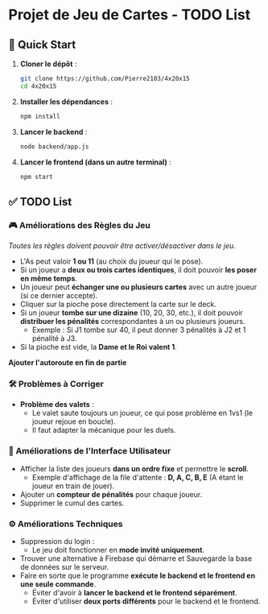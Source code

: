 # Projet de Jeu de Cartes - TODO List

## 🚀 Quick Start
1. **Cloner le dépôt** :
   ```sh
   git clone https://github.com/Pierre2103/4x20x15
   cd 4x20x15
   ```
2. **Installer les dépendances** :
   ```sh
   npm install
   ```
3. **Lancer le backend** :
   ```sh
   node backend/app.js
   ```
4. **Lancer le frontend (dans un autre terminal)** :
   ```sh
   npm start
   ```

## ✅ TODO List

### 🎮 Améliorations des Règles du Jeu
*Toutes les règles doivent pouvoir être activer/désactiver dans le jeu.*

- L'As peut valoir **1 ou 11** (au choix du joueur qui le pose).
- Si un joueur a **deux ou trois cartes identiques**, il doit pouvoir **les poser en même temps**.
- Un joueur peut **échanger une ou plusieurs cartes** avec un autre joueur (si ce dernier accepte).
- Cliquer sur la pioche pose directement la carte sur le deck.
- Si un joueur **tombe sur une dizaine** (10, 20, 30, etc.), il doit pouvoir **distribuer les pénalités** correspondantes à un ou plusieurs joueurs.
  - Exemple : Si J1 tombe sur 40, il peut donner 3 pénalités à J2 et 1 pénalité à J3.
- Si la pioche est vide, la **Dame et le Roi valent 1**.

**Ajouter l'autoroute en fin de partie**

### 🛠 Problèmes à Corriger
- **Problème des valets** :
  - Le valet saute toujours un joueur, ce qui pose problème en 1vs1 (le joueur rejoue en boucle).
  - Il faut adapter la mécanique pour les duels.

### 🎨 Améliorations de l'Interface Utilisateur
- Afficher la liste des joueurs **dans un ordre fixe** et permettre le **scroll**.
  - Exemple d'affichage de la file d'attente : **D, A, C, B, E** (A étant le joueur en train de jouer).
- Ajouter un **compteur de pénalités** pour chaque joueur.
- Supprimer le cumul des cartes.

### ⚙️ Améliorations Techniques
- Suppression du login :
  - Le jeu doit fonctionner en **mode invité uniquement**.
- Trouver une alternative à Firebase qui démarre et Sauvegarde la base de données sur le serveur.
- Faire en sorte que le programme **exécute le backend et le frontend en une seule commande**.
  - Éviter d'avoir à **lancer le backend et le frontend séparément**.
  - Éviter d'utiliser **deux ports différents** pour le backend et le frontend.
